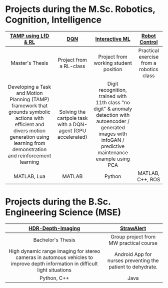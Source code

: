 # Projects during the M.Sc. Robotics, Cognition, Intelligence


[TAMP using LfD & RL](https://github.com/domi20u/Projects/tree/master/TAMP%20using%20LfD%20%26%20RL)          |  [DQN](https://github.com/domi20u/Projects/tree/master/DQN)       | [Interactive ML](https://github.com/domi20u/Projects/tree/master/Interactive%20ML)  |   [Robot Control](https://github.com/domi20u/Projects/tree/master/Robot%20Control)
:-------------------------:|:-------------------------:|:-------------------------:|:-------------------------:
|  Master's Thesis |  Project from a RL-class    | Project from working student position  |  Practical exercise from a robotics class
|   Developing a Task and Motion Planning (TAMP) framework that grounds symbolic actions with efficient and divers motion generation using learning from demonstration and reinforcement learning   | Solving the cartpole task with a DQN-agent (GPU accelerated)    | Digit recognition, trained with 11th class "no digit" & anomaly detection with autoencoder  / generated images with infoGAN / predictive maintenance example using PCA|  | Controlling a UR-10 robot arm in simulation (R-Viz) with PD-, PID- and adaptive controllers
| MATLAB, Lua | MATLAB | Python | MATLAB, C++, ROS

# Projects during the B.Sc. Engineering Science (MSE)

[HDR-Depth-Imaging](https://github.com/domi20u/Projects/tree/master/HDR-Depth-Imaging)   |   [StrawAlert](https://github.com/domi20u/Projects/tree/master/StrawAlert)
:-------------------------:|:-------------------------:
|  Bachelor's Thesis |  Group project from MW practical course|
|    High dynamic range imaging for stereo cameras in automous vehicles to improve depth information in difficult light situations  | Android App for nurses preventing the patient to dehydrate.  |
| Python, C++ | Java |



